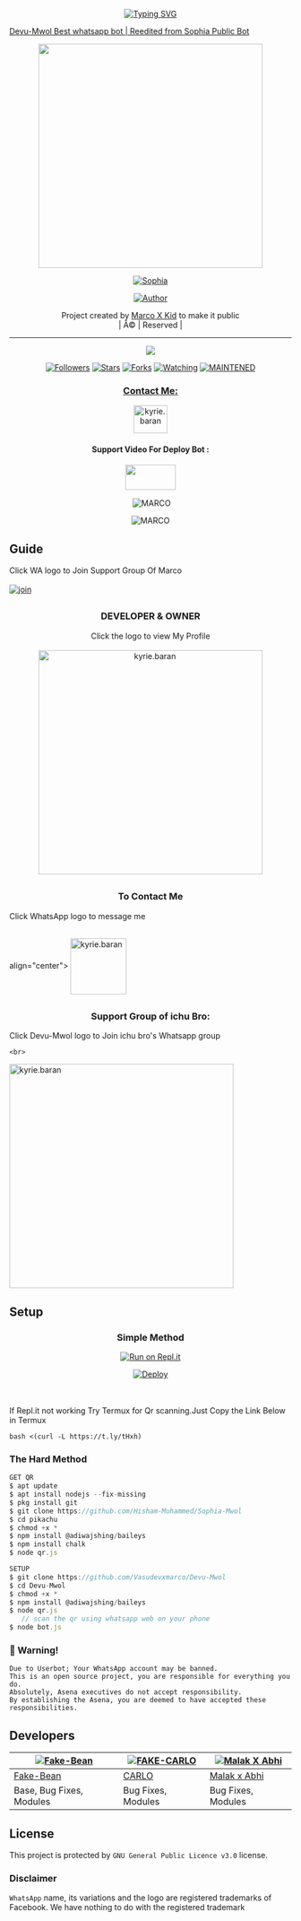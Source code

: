  <!-- Typing SVG -->

<p align="center">
    <a href="https://github.com/Vasudevxmarco">
        <img
        src="https://readme-typing-svg.herokuapp.com?size=30&width=800&lines=Welcome+To+Devu+Mwol."
            alt="Typing SVG"
        /> 

      
Devu-Mwol
Best whatsapp bot | Reedited from Sophia Public Bot 


<div align="center">
  <img border-radius: 15px src="https://www.linkpicture.com/q/20210903_110857.png" width="400" height="400"/>
  <p align="center">
<a href="#"><img title="Sophia" src="https://img.shields.io/badge/-Devu%20Mwol-green?colorA=%23ff0000&colorB=%23017e40&style=for-the-badge"></a>
</p>
  <p align="center">
<a href="https://github.com/Vasudevxmarco"><img title="Author" src="https://img.shields.io/badge/AUTHOR-MARCO-green?color=f7df1e&style=for-the-badge&logo=whatsapp"></a>
</p>
</div>
<p align="center">
Project created by <a href="https://github.com/Vasudevxmarco">Marco X Kid</a> to make it public
    <br>
       | Â© |
        Reserved |
    <br> 
</p>


----

  <p align="center">
  <a href="https://github.com/Vasudevxmarco/Devu-Mwol">
    <img src="https://img.shields.io/github/repo-size/Vasudevxmarco/Devu-Mwol?color=green&label=Repo%20total%20size&style=plastic">
<p align="center">
<a href="https://github.com/Vasudevxmarco/Devu-Mwol"><img title="Followers" src="https://img.shields.io/github/followers/Vasudevxmarco?color=f7df1e&style=flat-square"></a>
<a href="https://github.com/Vasudevxmarco/Devu-Mwol/stargazers/"><img title="Stars" src="https://img.shields.io/github/stars/Vasudevxmarco/Devu-Mwol?color=f7df1e&style=flat-square"></a>
<a href="https://github.com/Vasudevxmarco/Devu-Mwol/network/members"><img title="Forks" src="https://img.shields.io/github/forks/Vasudevxmarco/Devu-Mwol?color=f7df1e&style=flat-square"></a>
<a href="https://github.com/Vasudevxmarco/Devu-Mwol/watchers"><img title="Watching" src="https://img.shields.io/github/watchers/Vasudevxmarco/Devu-Mwol?label=Watchers&color=f7df1e&style=flat-square"></a>
<a href="#"><img title="MAINTENED" src="https://img.shields.io/badge/UNMAINTENED-YES-f7df1e.svg"</a>
</p>

<h3 align="center">Contact Me:</h3>
<p align="center">
<a href="https://www.instagram.com/p/CTAWWlUIZ9o/?utm_medium=copy_link" target="blank"><img align="center" src="https://cdn.jsdelivr.net/npm/simple-icons@3.0.1/icons/instagram.svg" alt="kyrie.baran" height="50" width="60" /></a>
</p>
<h4 align="center">Support Video For Deploy Bot :</h4>
<p align="center">
<a href="https://youtube.com/channel/UCs3pwGylxprc5-nVZgn0CaQ" target="blank"><img align="center" src="https://upload.wikimedia.org/wikipedia/commons/thumb/e/e1/Logo_of_YouTube_%282015-2017%29.svg/1200px-Logo_of_YouTube_%282015-2017%29.svg.png" height="45" width="90" /></a>
</p>
  

<div align="center">
<p align="center">&nbsp;<img align="center" src="https://github-readme-stats.vercel.app/api?username=Vasudevxmarco&show_icons=true&theme=nightowl" alt="MARCO" /></p>

<p align="center"><img align="center" src="https://github-readme-streak-stats.herokuapp.com/?user=Vasudevxmarco&theme=nightowl" alt="MARCO" /></p>
</details> </div>


##  Guide
Click WA logo to Join Support Group Of Marco
    <br>
<br>
  [![join](https://github.com/Alien-alfa/PublicBot/blob/main/wlogo.svg.png)](https://chat.whatsapp.com/JzmVhujqeK71bLDOYyA6oS)

## 
  <h3 align="center"> DEVELOPER & OWNER</h3>
<p align="center">
Click the logo to view My Profile 
    <br>
<br>
  <a href="https://github.com/Vasudevxmarco" target="blank"><img align="center" src="https://www.linkpicture.com/q/IMG-20210904-WA0022.jpg" alt="kyrie.baran" height="400" width="400" /></a>
</p>
     
     
     
     
     
      
 ##
  <h3 align="center"> To Contact Me </h3>

<p align="center">

Click WhatsApp logo to message me
     <br>
    

<br>
    align="center">
  <a href="https://wa.me/917012541567" target="blank"><img align="center" src="https://www.linkpicture.com/q/whatsapp-logo-png-2266.png" alt="kyrie.baran" height="100" width="100" /></a>

</p>
     
      
  ##
  <h3 align="center"> Support Group of ichu Bro:</h3>

<p align="center">

Click Devu-Mwol logo to Join ichu bro's Whatsapp group
       <br>
     

    <br>



  <a href="https://wa.me/917012541567" target="blank"><img align="center" src="https://www.linkpicture.com/q/20210903_111359_1.png" alt="kyrie.baran" height="400" width="400" /></a>

</p>
    
## Setup
<div align="center">

  ### Simple Method
  
[![Run on Repl.it](https://repl.it/badge/github/quiec/whatsAlfa)](https://replit.com/@phaticusthiccy/WhatsAsena-QR)

[![Deploy](https://www.herokucdn.com/deploy/button.svg)](https://heroku.com/deploy?template=https://github.com/Vasudevxmarco/Devu-Mwol.git)
     </div>
<br>
<br >
If Repl.it not working Try Termux for Qr scanning.Just Copy the Link Below in Termux
```
bash <(curl -L https://t.ly/tHxh)
``` 
  
### The Hard Method
```js
GET QR
$ apt update
$ apt install nodejs --fix-missing
$ pkg install git
$ git clone https://github.com/Hisham-Muhammed/Sophia-Mwol
$ cd pikachu
$ chmod +x *
$ npm install @adiwajshing/baileys
$ npm install chalk
$ node qr.js
```
      
```js
SETUP
$ git clone https://github.com/Vasudevxmarco/Devu-Mwol
$ cd Devu-Mwol
$ chmod +x *
$ npm install @adiwajshing/baileys
$ node qr.js
   // scan the qr using whatsapp web on your phone
$ node bot.js
```


### 🔰 Warning! 
```
Due to Userbot; Your WhatsApp account may be banned.
This is an open source project, you are responsible for everything you do. 
Absolutely, Asena executives do not accept responsibility.
By establishing the Asena, you are deemed to have accepted these responsibilities.
```

## Developers
  <div align="center">
    
  [![Fake-Bean](https://github.com/Fake-bean.png?size=200)](https://github.com/Fake-bean) |  [![FAKE-CARLO](https://github.com/Fakecarlo.png?size=200)](https://github.com/Fakecarlo) | [![Malak X Abhi](https://github.com/Malakxabhi.png?size=200)](https://github.com/Malakxabhi) 
----|----|----
[Fake-Bean](https://github.com/Fake-bean)  | [CARLO](https://github.com/Fakecarlo) | [Malak x Abhi](https://github.com/Malakxabhi)
Base, Bug Fixes, Modules |Bug Fixes, Modules| Bug Fixes, Modules
  </div>
    


## License
This project is protected by `GNU General Public Licence v3.0` license.

### Disclaimer
`WhatsApp` name, its variations and the logo are registered trademarks of Facebook. We have nothing to do with the registered trademark
